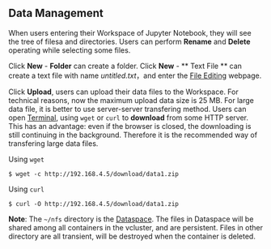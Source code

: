 ## Data Management ##

When users entering their Workspace of Jupyter Notebook, they will see
the tree of filesa and directories. Users can perform **Rename** and
**Delete** operating while selecting some files. 

Click **New** - **Folder** can create a folder. Click **New** - ** Text File
** can create a text file with name *untitled.txt*，and enter the [File Editing](edit.md) webpage.

Click **Upload**,  users can upload their data files to the Workspace.
For technical reasons, now the maximum upload data size is 25 MB. For
large data file, it is better to use server-server transfering method.
Users can open [Terminal](terminal.md), using `wget` or `curl` to
**download** from some HTTP server. This has an advantage: even if the
browser is closed, the downloading is still continuing in the background.
Therefore it is the recommended way of transfering large data files.

Using `wget`

```
$ wget -c http://192.168.4.5/download/data1.zip
```

Using `curl`

```
$ curl -O http://192.168.4.5/download/data1.zip
```

**Note**:  The `~/nfs` directory is the [Dataspace](../concepts/nfs.md). The files in Dataspace will be shared among all containers in the vcluster, and are persistent. Files in other directory are all transient, will be destroyed when the container is deleted.
